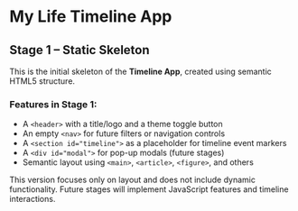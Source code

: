 
# My Life Timeline App

## Stage 1 – Static Skeleton

This is the initial skeleton of the **Timeline App**, created using semantic HTML5 structure.

### Features in Stage 1:

- A `<header>` with a title/logo and a theme toggle button
- An empty `<nav>` for future filters or navigation controls
- A `<section id="timeline">` as a placeholder for timeline event markers
- A `<div id="modal">` for pop-up modals (future stages)
- Semantic layout using `<main>`, `<article>`, `<figure>`, and others

This version focuses only on layout and does not include dynamic functionality. Future stages will implement JavaScript features and timeline interactions.

